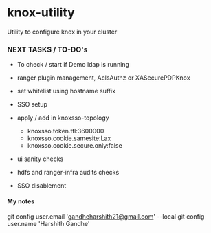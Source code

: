# knox-utility

Utility to configure knox in your cluster


### NEXT TASKS / TO-DO's
- To check / start if Demo ldap is running
- ranger plugin management, AclsAuthz or XASecurePDPKnox
- set whitelist using hostname suffix
- SSO setup 
- apply / add in knoxsso-topology
    - knoxsso.token.ttl:3600000
    - knoxsso.cookie.samesite:Lax
    - knoxsso.cookie.secure.only:false

- ui sanity checks
- hdfs and ranger-infra audits checks

- SSO disablement



#### My notes

git config user.email 'gandheharshith21@gmail.com' --local
git config user.name 'Harshith Gandhe'